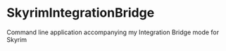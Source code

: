 # SkyrimIntegrationBridge
Command line application accompanying my Integration Bridge mode for Skyrim
